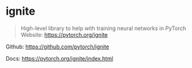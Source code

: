# ignite
> High-level library to help with training neural networks in PyTorch  
> Website: https://pytorch.org/ignite

Github: https://github.com/pytorch/ignite
  
Docs: https://pytorch.org/ignite/index.html
